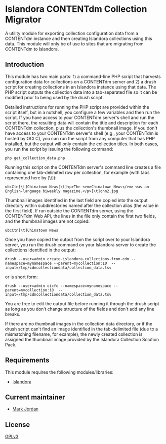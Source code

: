# Islandora CONTENTdm Collection Migrator

A utility module for exporting collection configuration data from a CONTENTdm instance and then creating Islandora collections using this data. This module will only be of use to sites that are migrating from CONTENTdm to Islandora.

## Introduction

This module has two main parts: 1) a command-line PHP script that harvests configuration data for collections on a CONTENTdm server and 2) a drush script for creating collections in an Islandora instance using that data. The PHP script outputs the collection data into a tab-separated file so it can be modified prior to being used by the drush script.

Detailed instructions for running the PHP script are provided within the script itself, but in a nutshell, you configure a few variables and then run the script. If you have access to your CONTENTdm server's shell and run the script there, the resulting data will contain the title and description for each CONTENTdm collection, plus the collection's thumbnail image. If you don't have access to your CONTENTdm server's shell (e.g., your CONTENTdm is hosted by OCLC), you can run the script from any computer that has PHP installed, but the output will only contain the collection titles. In both cases, you run the script by issuing the following command:

```
php get_collection_data.php
```

Running this script on the CONTENTdm server's command line creates a file containing one tab-delimited row per collection, for example (with tabs represented here by [\t]):

```
ubcCtn[\t]Chinatown News[\t]<p>The <em>Chinatown News</em> was an English-language biweekly magazine.</p>[\t]chn2.jpg
```

Thumbnail images identified in the last field are copied into the output directory within subdirectories named after the collection alias (the value in the first field). If run outside the CONTENTdm server, using the CONTENTdm Web API, the lines in the file only contain the first two fields, and the thumbnail images are not copied: 
 
```
ubcCtn[\t]Chinatown News
```

Once you have copied the output from the script over to your Islandora server, you run the drush command on your Islandora server to create the collections identified in the output:

```
drush --user=admin create-islandora-collections-from-cdm --namespace=mynamespace --parent=mycollection:10  --input=/tmp/cdmcollectiondata/collection_data.tsv
```
or is short form:

```
drush --user=admin cicfc --namespace=mynamespace --parent=mycollection:10  --input=/tmp/cdmcollectiondata/collection_data.tsv
```

You are free to edit the output file before running it through the drush script as long as you don't change structure of the fields and don't add any line breaks.

If there are no thumbnail images in the collection data directory, or if the drush script can't find an image identified in the tab-delimited file (due to a mismatching filename, for example), the newly created collection is assigned the thumbnail image provided by the Islandora Collection Solution Pack.

## Requirements

This module requires the following modules/libraries:

* [Islandora](https://github.com/islandora/islandora)

## Current maintainer

* [Mark Jordan](https://github.com/mjordan)

## License

[GPLv3](http://www.gnu.org/licenses/gpl-3.0.txt)
